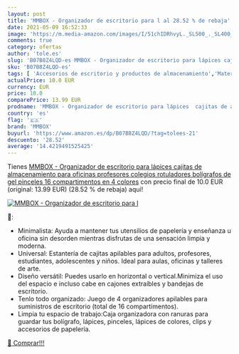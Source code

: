 ```yaml
---
layout: post
title: 'MMBOX - Organizador de escritorio para l al 28.52 % de rebaja'
date: 2021-05-09 16:52:33
image: 'https://m.media-amazon.com/images/I/51chIDRhvyL._SL500_._SL400_.jpg'
comments: true
category: ofertas
author: 'tole.es'
slug: 'B07B8Z4LQD-es MMBOX - Organizador de escritorio para lápices cajitas de...'
sku: 'B07B8Z4LQD-es'
tags: [ 'Accesorios de escritorio y productos de almacenamiento','Material de oficina','Materiales, organizadores y dispensadores de escritorio','Oficina y papelería','Portalápices','bolígrafos','lápices','mmbox','rotuladores', ]
actualPrice: 10.0 EUR
currency: EUR
price: 10.0
comparePrice: 13.99 EUR
prodname: 'MMBOX - Organizador de escritorio para lápices  cajitas de almacenamiento para oficinas  profesores  colegios  rotuladores  bolígrafos de gel  pinceles  16 compartimentos en 4 colores'
country: 'es'
flag: '🇪🇸'
brand: 'MMBOX'
buyurl: 'https://www.amazon.es/dp/B07B8Z4LQD/?tag=tolees-21'
descuento: '28.52'
average: '14.4219491525425'
---
```


Tienes [MMBOX - Organizador de escritorio para lápices  cajitas de almacenamiento para oficinas  profesores  colegios  rotuladores  bolígrafos de gel  pinceles  16 compartimentos en 4 colores](https://www.amazon.es/dp/B07B8Z4LQD/?tag=tolees-21) con precio final de  10.0 EUR (original: 13.99 EUR) (28.52 %  de rebaja) aqui!

[![MMBOX - Organizador de escritorio para l](https://m.media-amazon.com/images/I/51chIDRhvyL._SL500_._SL400_.jpg)](https://www.amazon.es/dp/B07B8Z4LQD/?tag=tolees-21)

🔎:

- Minimalista: Ayuda a mantener tus utensilios de papelería y enseñanza u oficina sin desorden mientras disfrutas de una sensación limpia y moderna.
- Universal: Estantería de cajitas apilables para adultos, profesores, estudiantes, adolescentes y niños. Ideal para aulas, oficinas y talleres de arte.
- Diseño versátil: Puedes usarlo en horizontal o vertical.Minimiza el uso del espacio e incluso cabe en cajones extraíbles y bandejas de escritorio.
- Tenlo todo organizado: Juego de 4 organizadores apilables para suministros de escritorio (total de 16 compartimentos).
- Limpia tu espacio de trabajo:Caja organizadora con ranuras para guardar tus bolígrafo, lápices, pinceles, lápices de colores, clips y accesorios de papelería.

[🛒 Comprar!!!](https://www.amazon.es/dp/B07B8Z4LQD/?tag=tolees-21)
